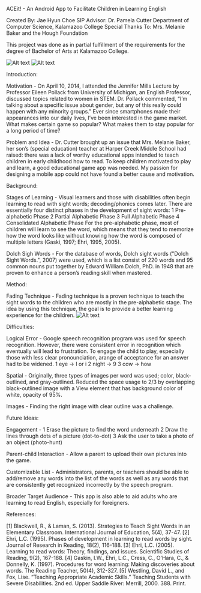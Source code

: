 ACEit! - An Android App to Facilitate Children in Learning English

Created By: Jae Hyun Choe
SIP Advisor: Dr. Pamela Cutter
Department of Computer Science, Kalamazoo College
Special Thanks To: Mrs. Melanie Baker and the Hough Foundation

This project was done as in partial fulfillment of the requirements for the degree of Bachelor of Arts at Kalamazoo College.

![Alt text](/app/src/main/res/drawable-xxhdpi/aceit_levels.png?raw=true "Four levels displayed side-by-side for a quick overview")
![Alt text](/app/src/main/res/drawable-xxhdpi/aceit_qr.png?raw=true "QR-code for ACEit! Google Play Store listing")

Introduction:

  Motivation - On April 10, 2014, I attended the Jennifer Mills Lecture by 	Professor Eileen Pollack from University of Michigan,
  an English Professor, discussed topics related to women in STEM. Dr. Pollack commented, “I’m talking 	about a specific issue
  about gender, but any of this really could happen with any minority groups.”
  Ever since smartphones made their appearances into our 	daily lives, I’ve been interested in the game market. What makes certain
  game so popular? What makes them to stay popular for a long period of time?

  Problem and Idea - Dr. Cutter brought up an issue that Mrs. Melanie Baker, her son’s (special education) teacher at Harper Creek
  Middle School had raised: there was a lack of worthy educational apps intended to teach children in early childhood how to read.
  To keep children motivated to play and learn, a good educational game app was needed. My passion for designing a mobile app could
  not have found a better cause and motivation.

Background:

  Stages of Learning - Visual learners and those with disabilities often begin learning to read with sight words; decoding/phonics
  comes later. There are essentially four distinct phases in the development of sight words:
   1 Pre-alphabetic Phase
   2 Partial Alphabetic Phase
   3 Full Alphabetic Phase
   4 Consolidated Alphabetic Phase
  For the pre-alphabetic phase, most of children will learn to see the word, which means that they tend to memorize how the word looks
  like without knowing how the word is composed of multiple letters (Gaski, 1997; Ehri, 1995, 2005).

  Dolch Sigh Words - For the database of words, Dolch sight words ("Dolch Sight Words.", 2007) were used, which is a list consist of
  220 words and 95 common nouns put together by Edward William Dolch, PhD. in 1948 	that are proven to enhance a person’s reading skill
  when mastered.

Method:

  Fading Technique - Fading technique is a proven technique to teach the sight words to the children who are mostly in the pre-alphabetic
  stage. The 	idea by using this technique, the goal is to provide a better learning experience for the children.
  ![Alt text](/app/src/main/res/drawable-xxhdpi/fading_technique.png?raw=true "Example of Using a Fading Procedure to Teach Sight Words (Wrestling & Fox, 2000).")

Difficulties:

  Logical Error - Google speech recognition program was used for speech recognition. However, there were consistent error in recognition
  which eventually will lead to frustration. To engage the child to play, especially those with less clear pronounciation, arange of
  acceptance for an answer had to be widened.
   1 eye -> I or i
   2 night -> 9
   3 cow -> how

  Spatial - Originally, three types of images per word was used; color, black-outlined, and gray-outlined. Reduced the space usage to 2/3
  by overlapping black-outlined image with a View element that has background color of white, opacity of 95%.

  Images - Finding the right image with clear outline was a challenge.

Future Ideas:

  Engagement -
   1 Erase the picture to find the word underneath
   2 Draw the lines through dots of a picture (dot-to-dot)
   3 Ask the user to take a photo of an object (photo-hunt)

  Parent-child Interaction - Allow a parent to upload their own pictures into the game.

  Customizable List - Administrators, parents, or teachers should be able to add/remove any words into the list of the words as well
  as any words that are consistently get recognized incorrectly by the speech program.

  Broader Target Audience - This app is also able to aid adults who are learning to read English, especially for foreigners.

References:

 [1] Blackwell, R., & Laman, S. (2013). Strategies to Teach Sight Words in an Elementary Classroom. International Journal of
 Education, 5(4), 37-47.
 [2] Ehri, L.C. (1995). Phases of development in learning to 	read words by sight. Journal of Research in Reading, 	18(2),
 116-188.
 [3] Ehri, L.C. (2005). Learning to read words: Theory, findings, and issues. Scientific Studies of Reading, 	9(2), 167-188.
 [4] Gaskin, I.W., Ehri, L.C., Cress, C., O'Hara, C., & Donnelly, K. (1997). Procedures for word learning: Making discoveries
 about words. The Reading 	Teacher, 50(4), 312-327.
 [5] Westling, David L., and Fox, Lise. “Teaching Appropriate Academic Skills.” Teaching Students with Severe Disabilities. 2nd
 ed. Upper Saddle River: Merrill, 2000. 388. Print.
